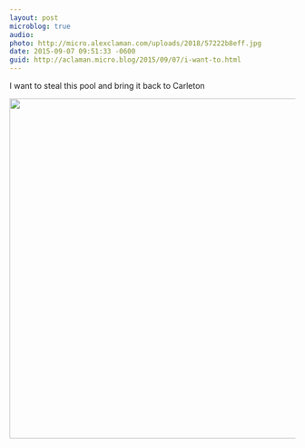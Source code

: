 ```yaml
---
layout: post
microblog: true
audio: 
photo: http://micro.alexclaman.com/uploads/2018/57222b8eff.jpg
date: 2015-09-07 09:51:33 -0600
guid: http://aclaman.micro.blog/2015/09/07/i-want-to.html
---
```

I want to steal this pool and bring it back to Carleton

<img src="http://micro.alexclaman.com/uploads/2018/57222b8eff.jpg" width="600" height="600" />
